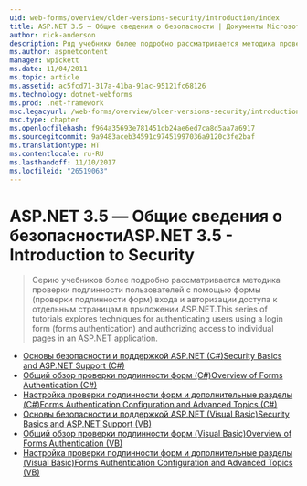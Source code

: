 ```yaml
---
uid: web-forms/overview/older-versions-security/introduction/index
title: ASP.NET 3.5 — Общие сведения о безопасности | Документы Microsoft
author: rick-anderson
description: Ряд учебники более подробно рассматривается методика проверки подлинности пользователей с помощью формы (проверки подлинности форм) входа и авторизации доступа к отдельным страницам в...
ms.author: aspnetcontent
manager: wpickett
ms.date: 11/04/2011
ms.topic: article
ms.assetid: ac5fcd71-317a-41ba-91ac-95121fc68126
ms.technology: dotnet-webforms
ms.prod: .net-framework
msc.legacyurl: /web-forms/overview/older-versions-security/introduction
msc.type: chapter
ms.openlocfilehash: f964a35693e781451db24ae6ed7ca8d5aa7a6917
ms.sourcegitcommit: 9a9483aceb34591c97451997036a9120c3fe2baf
ms.translationtype: HT
ms.contentlocale: ru-RU
ms.lasthandoff: 11/10/2017
ms.locfileid: "26519063"
---
```

<a name="aspnet-35---introduction-to-security"></a><span data-ttu-id="0e74d-103">ASP.NET 3.5 — Общие сведения о безопасности</span><span class="sxs-lookup"><span data-stu-id="0e74d-103">ASP.NET 3.5 - Introduction to Security</span></span>
====================
> <span data-ttu-id="0e74d-104">Серию учебников более подробно рассматривается методика проверки подлинности пользователей с помощью формы (проверки подлинности форм) входа и авторизации доступа к отдельным страницам в приложении ASP.NET.</span><span class="sxs-lookup"><span data-stu-id="0e74d-104">This series of tutorials explores techniques for authenticating users using a login form (forms authentication) and authorizing access to individual pages in an ASP.NET application.</span></span>


- [<span data-ttu-id="0e74d-105">Основы безопасности и поддержкой ASP.NET (C#)</span><span class="sxs-lookup"><span data-stu-id="0e74d-105">Security Basics and ASP.NET Support (C#)</span></span>](security-basics-and-asp-net-support-cs.md)
- [<span data-ttu-id="0e74d-106">Общий обзор проверки подлинности форм (C#)</span><span class="sxs-lookup"><span data-stu-id="0e74d-106">Overview of Forms Authentication (C#)</span></span>](an-overview-of-forms-authentication-cs.md)
- [<span data-ttu-id="0e74d-107">Настройка проверки подлинности форм и дополнительные разделы (C#)</span><span class="sxs-lookup"><span data-stu-id="0e74d-107">Forms Authentication Configuration and Advanced Topics (C#)</span></span>](forms-authentication-configuration-and-advanced-topics-cs.md)
- [<span data-ttu-id="0e74d-108">Основы безопасности и поддержкой ASP.NET (Visual Basic)</span><span class="sxs-lookup"><span data-stu-id="0e74d-108">Security Basics and ASP.NET Support (VB)</span></span>](security-basics-and-asp-net-support-vb.md)
- [<span data-ttu-id="0e74d-109">Общий обзор проверки подлинности форм (Visual Basic)</span><span class="sxs-lookup"><span data-stu-id="0e74d-109">Overview of Forms Authentication (VB)</span></span>](an-overview-of-forms-authentication-vb.md)
- [<span data-ttu-id="0e74d-110">Настройка проверки подлинности форм и дополнительные разделы (Visual Basic)</span><span class="sxs-lookup"><span data-stu-id="0e74d-110">Forms Authentication Configuration and Advanced Topics (VB)</span></span>](forms-authentication-configuration-and-advanced-topics-vb.md)
